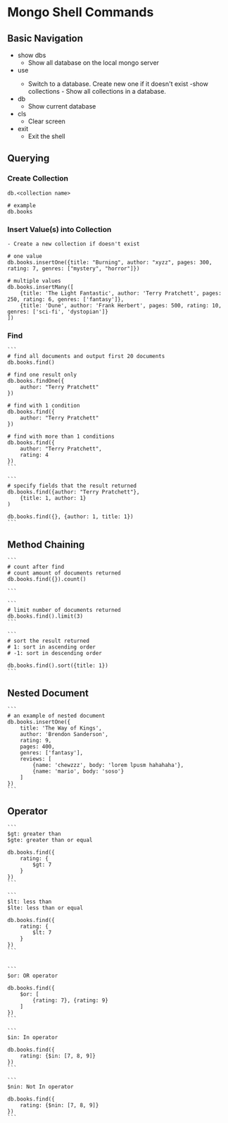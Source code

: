 # Mongo Shell Commands

## Basic Navigation
   - show dbs
     - Show all database on the local mongo server
   - use <db name>
     - Switch to a database. Create new one if it doesn't exist
   -show collections
    - Show all collections in a database.
   - db
     - Show current database
   - cls
     - Clear screen
   - exit
     - Exit the shell

## Querying

### Create Collection
    
    db.<collection name>

    # example
    db.books
### Insert Value(s) into Collection 
    - Create a new collection if doesn't exist

    # one value
    db.books.insertOne({title: "Burning", author: "xyzz", pages: 300, rating: 7, genres: ["mystery", "horror"]})

    # multiple values
    db.books.insertMany([
        {title: 'The Light Fantastic', author: 'Terry Pratchett', pages: 250, rating: 6, genres: ['fantasy']}, 
        {title: 'Dune', author: 'Frank Herbert', pages: 500, rating: 10, genres: ['sci-fi', 'dystopian']}
    ])
    

### Find
    ```
    # find all documents and output first 20 documents
    db.books.find()

    # find one result only
    db.books.findOne({
        author: "Terry Pratchett"
    })

    # find with 1 condition
    db.books.find({
        author: "Terry Pratchett"
    })

    # find with more than 1 conditions
    db.books.find({
        author: "Terry Pratchett",
        rating: 4
    })
    ```

    ```
    # specify fields that the result returned
    db.books.find({author: "Terry Pratchett"},
        {title: 1, author: 1}
    )

    db.books.find({}, {author: 1, title: 1})
    ```

## Method Chaining
    ```
    # count after find
    # count amount of documents returned
    db.books.find({}).count()

    ```

    ```
    # limit number of documents returned
    db.books.find().limit(3)
    ```

    ```
    # sort the result returned
    # 1: sort in ascending order
    # -1: sort in descending order

    db.books.find().sort({title: 1})
    ```

## Nested Document
    ```
    # an example of nested document
    db.books.insertOne({
        title: 'The Way of Kings', 
        author: 'Brendon Sanderson', 
        rating: 9,
        pages: 400, 
        genres: ['fantasy'], 
        reviews: [
            {name: 'chewzzz', body: 'lorem lpusm hahahaha'}, 
            {name: 'mario', body: 'soso'}
        ] 
    })
    ```

## Operator
    ```
    $gt: greater than
    $gte: greater than or equal

    db.books.find({
        rating: {
            $gt: 7
        }
    })
    ```

    ```
    $lt: less than
    $lte: less than or equal

    db.books.find({
        rating: {
            $lt: 7
        }
    })
    ```


    ```
    $or: OR operator

    db.books.find({
        $or: [
            {rating: 7}, {rating: 9}
        ]
    })
    ```

    ```
    $in: In operator
    
    db.books.find({
        rating: {$in: [7, 8, 9]}
    })
    ```

    ```
    $nin: Not In operator

    db.books.find({
        rating: {$nin: [7, 8, 9]}
    })
    ```